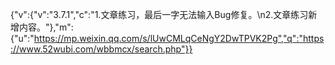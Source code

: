 {"v":{"v":"3.7.1","c":"1.文章练习，最后一字无法输入Bug修复。\n2.文章练习新增内容。"},"m":{"u":"https://mp.weixin.qq.com/s/lUwCMLqCeNgY2DwTPVK2Pg","q":"https://www.52wubi.com/wbbmcx/search.php"}}
